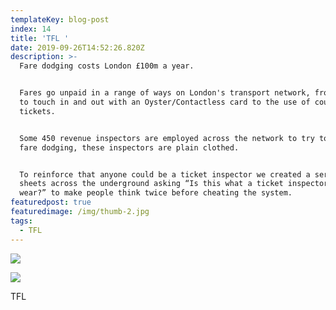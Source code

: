 ```yaml
---
templateKey: blog-post
index: 14
title: 'TFL '
date: 2019-09-26T14:52:26.820Z
description: >-
  Fare dodging costs London £100m a year.


  Fares go unpaid in a range of ways on London's transport network, from failing
  to touch in and out with an Oyster/Contactless card to the use of counterfeit
  tickets.


  Some 450 revenue inspectors are employed across the network to try to stop
  fare dodging, these inspectors are plain clothed.


  To reinforce that anyone could be a ticket inspector we created a series 6
  sheets across the underground asking “Is this what a ticket inspector would
  wear?” to make people think twice before cheating the system.
featuredpost: true
featuredimage: /img/thumb-2.jpg
tags:
  - TFL
---
```

![](/img/underground-scamp_1340_c.jpg)

![](/img/tfl-3.jpg)

TFL
